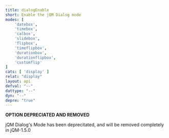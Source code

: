```yaml
---
title: dialogEnable
short: Enable the jQM Dialog mode
modes: [
	'datebox',
	'timebox',
	'calbox',
	'slidebox',
	'flipbox',
	'timeflipbox',
	'durationbox',
	'durationflipbox',
	'customflip'
]
cats: [ 'display' ]
relat: "display"
layout: api
defval: "--"
dattype: "--"
dyn: "--"
depre: "true"
---
```


**OPTION DEPRECIATED AND REMOVED**

jQM Dialog's Mode has been deprecitated, and will be removed completely in jQM-1.5.0
